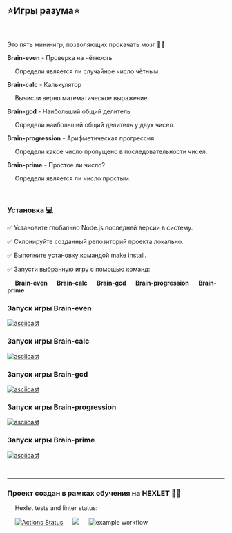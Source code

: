 ## **⭐Игры разума⭐** 
&emsp;

Это пять мини-игр, позволяющих прокачать мозг 🏋️‍♂️

**Brain-even**  - Проверка на чётность

&emsp; Определи является ли случайное число чётным.

**Brain-calc** - Калькулятор

&emsp; Вычисли верно математическое выражение.

**Brain-gcd** - Наибольший общий делитель

&emsp; Определи наибольший общий делитель у двух чисел.

**Brain-progression** - Арифметическая прогрессия

&emsp; Определи какое число пропущено в последовательности чисел.

**Brain-prime** - Простое ли число?

&emsp; Определи является ли число простым.

&emsp;

### **Установка** 💻
✅ Установите глобально Node.js последней версии в систему.

✅ Склонируйте созданный репозиторий проекта локально.

✅ Выполните установку командой make install.

✅ Запусти выбранную игру с помощью команд:

&emsp; **Brain-even**
&emsp; **Brain-calc**
&emsp; **Brain-gcd**
&emsp; **Brain-progression**
&emsp; **Brain-prime**

### Запуск игры Brain-even
[![asciicast](https://asciinema.org/a/PXKkDsSFAREcGvQVFSuqDlOiu.svg)](https://asciinema.org/a/PXKkDsSFAREcGvQVFSuqDlOiu)


### Запуск игры Brain-calc
[![asciicast](https://asciinema.org/a/fptIQN5Y6GnrJmDzC6njYqqMW.svg)](https://asciinema.org/a/fptIQN5Y6GnrJmDzC6njYqqMW)

### Запуск игры Brain-gcd
[![asciicast](https://asciinema.org/a/JkECbbQ0hB4QjX4EujCXir1SO.svg)](https://asciinema.org/a/JkECbbQ0hB4QjX4EujCXir1SO)

### Запуск игры Brain-progression
[![asciicast](https://asciinema.org/a/rwITHnwqVxhFq75P30ZD2QMM0.svg)](https://asciinema.org/a/rwITHnwqVxhFq75P30ZD2QMM0)

### Запуск игры Brain-prime
[![asciicast](https://asciinema.org/a/nI8bPFag6I5c0EYcnOiL2w4jS.svg)](https://asciinema.org/a/nI8bPFag6I5c0EYcnOiL2w4jS)

&emsp;
_____________
### Проект создан в рамках обучения на HEXLET 👩‍🎓 

&emsp; Hexlet tests and linter status:

&emsp; [![Actions Status](https://github.com/SvetlanaGreenFox/frontend-project-lvl1/workflows/hexlet-check/badge.svg)](https://github.com/SvetlanaGreenFox/frontend-project-lvl1/actions) &emsp; <a href="https://codeclimate.com/github/SvetlanaGreenFox/frontend-project-lvl1/maintainability"><img src="https://api.codeclimate.com/v1/badges/19034939c8d7858508fb/maintainability" /></a> &emsp; ![example workflow](https://github.com/SvetlanaGreenFox/frontend-project-lvl1/actions/workflows/linter-check.yml/badge.svg)

